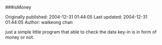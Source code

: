 ###isMoney

Originally published: 2004-12-31 01:44:05
Last updated: 2004-12-31 01:44:05
Author: waikeong chan

just a simple little program that able to check the data key-in is in form of money or not.